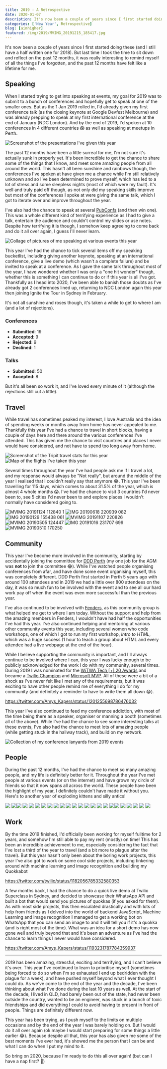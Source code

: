 ```yaml
---
title: 2019 - A Retrospective
date: 2020-01-07
description: It's now been a couple of years since I first started doing these (and I still have a half written one for 2018). But last time I took the time to sit down and reflect on the past 12 months, it was really interesting to remind myself of all the things I've forgotten, and the past 12 months have felt like a lifetime for me.
categories: ['New Year', Retrospective]
blog: [aimhigher]
featured: /img/2019/MVIMG_20191215_185417.jpg
---
```


It's now been a couple of years since I first started doing these (and I still have a half written one for 2018). But last time I took the time to sit down and reflect on the past 12 months, it was really interesting to remind myself of all the things I've forgotten, and the past 12 months have felt like a lifetime for me.

## Speaking

When I started trying to get into speaking at events, my goal for 2019 was to submit to a bunch of conferences and hopefully get to speak at one of the smaller ones. But as the 1 Jan 2019 rolled in, I'd already given my first conference talk (as the closing keynote at Google Devfest Melbourne) and was already prepping to speak at my first international conference at the end of January (NDC London).   And by the end of 2019, I'd spoken at 10 conferences in 4 different countries 😱 as well as speaking at meetups in Perth.

<img src="/img/2019/sfa.png" alt="Screenshot of the presentations I've given this year">

The past 12 months have been a little surreal for me, I'm not sure it's actually sunk in properly yet. It's been incredible to get the chance to share some of the things that I know, and meet some amazing people from all around the world. This hasn't all been sunshine and rainbows though, the conferences I've spoken at have given me a chance while I'm still relatively unknown and so I've been determined to prove myself, which has led to a lot of stress and some sleepless nights (most of which were my fault). It's well and truly paid off though, as not only did my speaking skills improve but most of the conferences I spoke at were giving the same talk, which I got to iterate over and improve throughout the year.

I've also had the chance to speak at several [PubConfs](https://pubconf.io/speakers/amy_kapernick/) (and then win one). This was a whole different kind of terrifying experience as I had to give a talk, entertain the audience and couldn't control my slides or use notes. Despite how terrifying it is though, I somehow keep agreeing to come back and do it all over again, I guess I'll never learn.

<img src="/img/2019/Speaking_Pictures.jpg" alt="Collage of pictures of me speaking at various events this year">

This year I've had the chance to tick several items off my speaking bucketlist, including giving another keynote, speaking at an international conference, give a live demo (which wasn't a complete failure) and be invited to speak at a conference. As I gave the same talk throughout most of the year, I have wondered whether I was only a "one hit wonder" though, whether this is something I can continue to do or if this year is all I've got. Thankfully as I head into 2020, I've been able to banish those doubts as I've already got 2 conferences lined up, returning to NDC London again this year then joining Ignite the Tour in Sydney in February.

It's not all sunshine and roses though, it's taken a while to get to where I am (and a lot of rejections).

### Conferences
- __Submitted__: 19
- __Accepted__: 9
- __Rejected__: 9
- __Declined__: 1

### Talks
- __Submitted__: 50
- __Accepted__: 8

But it's all been so work it, and I've loved every minute of it (although the rejections still cut a little).


## Travel

While travel has sometimes peaked my interest, I love Australia and the idea of spending weeks or months away from home has never appealed to me. Thankfully this year I've had a chance to travel in short blocks, having a couple of days here and there around the various conferences I've attended. This has given me the chance to visit countries and places I never would have considered, and not have to spend too long away from home.

<div class="gallery"><img src="/img/2019/nse-4350571241641513084-tripit_stats.png.png" alt="Screenshot of the Tripit travel stats for this year">
<img src="/img/2019/Untitled.png" alt="Map of the flights I've taken this year"></div>

Several times throughout the year I've had people ask me if I travel a lot, and my response would always be "Not really", but around the middle of the year I realised that I couldn't really say that anymore 😂. This year I've been travelling for 115 days, which comes to about 31.5% of the year, which is almost 4 whole months 😱. I've had the chance to visit 3 countries I'd never been to, see 5 cities I'd never been to and explore places I wouldn't normally have considered going to.
  
<div class="gallery"><img src="/img/2019/MVIMG_20191124_112840_1.jpg" alt="MVIMG 20191124 112840 1"> <img src="/img/2019/IMG_20190618_220939_082.jpg" alt="IMG 20190618 220939 082"> <img src="/img/2019/IMG_20190129_155438_061.jpg" alt="IMG 20190129 155438 061"> <img src="/img/2019/MVIMG_20191107_220826.jpg" alt="MVIMG 20191107 220826"> <img src="/img/2019/MVIMG_20190505_124447.jpg" alt="MVIMG 20190505 124447"> <img src="/img/2019/IMG_20191016_231707_699.jpg" alt="IMG 20191016 231707 699"> <img src="/img/2019/MVIMG_20190510_170250.jpg" alt="MVIMG 20190510 170250"></div>


  
## Community

This year I've become more involved in the community, starting by accidentally joining the committee for [DDD Perth](https://dddperth.com/) (my one job for the AGM was **not** to join the committee 😂). While I've watched people organising conferences from afar, and have done some event organising myself, this was completely different. DDD Perth first started in Perth 5 years ago with around 100 attendees and in 2019 we had a little over 800 attendees on the day, it was so much fun to be involved with the event and to see all our hard work pay off when the event was even more successful than the previous year.

I've also continued to be involved with [Fenders](https://www.fenders.co/), as this community group is what helped me get to where I am today. Without the support and help from the amazing members in Fenders, I wouldn't have had half the opportunities I've had this year. I've also continued helping and mentoring at various other community events this year, including several women who code workshops, one of which I got to run my first workshop, *Intro to HTML*, which was a huge success (1 hour to teach a group about HTML and every attendee had a live webpage at the end of the hour).

While I believe supporting the community is important, and I'll always continue to be involved where I can, this year I was lucky enough to be publicly acknowledged for the work I do with my community, several times. During 2019 I was nominated for the [WiTWA Tech [+] 20 Awards](https://www.witwa.org.au/nominees) and became a [Twilio Champion](https://www.twilio.com/champions) and [Microsoft MVP](https://mvp.microsoft.com/en-us/PublicProfile/5003595?fullName=Amy%20Kapernick). All of these were a bit of a shock as I've never felt like I met any of the requirements, but it was exciting to have other people remind me of everything I do for my community (and definitely a reminder to have to write them all down 😂).

https://twitter.com/Amys_Kapers/status/1201255698786476032

This year I've also continued to feed my conference addiction, with most of the time being there as a speaker, organiser or manning a booth (sometimes all of the above). While I've had the chance to see some interesting talks at these events, I've also had the chance to meet lots of amazing people (while getting stuck in the hallway track), and build on my network.

<img src="/img/2019/MVIMG_20200107_095616.jpg" alt="Collection of my conference lanyards from 2019 events">

## People

During the past 12 months, I've had the chance to meet so many amazing people, and my life is definitely better for it. Throughout the year I've met people at various events (or on the internet) and have grown my circle of friends so that it now spans all across the world. These people have been the highlight of my year, I definitely couldn't have made it without you. Here's to another year of exploding kittens and silly antics!

<div class="gallery">
<img src="/img/2019/MVIMG_20191209_202352.jpg" /> <img src="/img/2019/MVIMG_20191024_171521.jpg" /><img src="/img/2019/IMG_20190921_091543_1.jpg" /> <img src="/img/2019/IMG_20191003_181036.jpg" /> <img src="/img/2019/IMG_20191011_172204.jpg" /> <img src="/img/2019/IMG_20191016_084335.jpg" /> <img src="/img/2019/MVIMG_20191031_140319.jpg" /> <img src="/img/2019/MVIMG_20191122_230757.jpg" /> <img src="/img/2019/MVIMG_20191130_190219.jpg" /> <img src="/img/2019/MVIMG_20191115_105654.jpg" /> <img src="/img/2019/MVIMG_20190403_180230.jpg" /> <img src="/img/2019/MVIMG_20190131_130914.jpg" /> <img src="/img/2019/MVIMG_20190522_195039.jpg" /> <img src="/img/2019/IMG_20190628_125548.jpg" /> <img src="/img/2019/MVIMG_20190830_150824_1.jpg" /> <img src="/img/2019/MVIMG_20190621_000215.jpg" /> <img src="/img/2019/MVIMG_20190619_161820.jpg" /> <img src="/img/2019/MVIMG_20190621_101546_1.jpg" /><img src="/img/2019/MVIMG_20190507_191335.jpg" /> <img src="/img/2019/IMG_20190808_185902_230.jpg" /> <img src="/img/2019/IMG_20190924_111452_628.jpg" /> <img src="/img/2019/MVIMG_20191209_095959.jpg" /> <img src="/img/2019/IMG_20190805_165610_391.jpg" /> <img src="/img/2019/74153851_10157597523393468_9054970097210228736_n.jpg" />
</div>

  
## Work

By the time 2019 finished, I'd officially been working for myself fulltime for 2 years, and somehow I'm still able to pay my rent (mostly) on time! This has been an incredible achievement to me, especially considering the fact that I've lost a third of the year to travel (and a bit more to plague after the travel). But this year hasn't only been about the boring work projects, this year I've also got to work on some cool side projects, including tinkering around with machine learning and image recognition and building my Quokkabot

https://twitter.com/twilio/status/1182056785332580353

A few months back, I had the chance to do a quick live demo at Twilio Superclass in Sydney, and decided to showcase their WhatsApp API and built a bot that would send you pictures of quokkas (if you asked for them). As with most side projects, this then escalated drastically and with lots of help from friends as I delved into the world of backend JavaScript, Machine Learning and image recognition I managed to get a working bot on WhatsApp that you can send an image to and it will tell you if it's a quokka (and is right most of the time). What was an idea for a short demo has now gone well and truly beyond that and it's been an adventure as I've had the chance to learn things I never would have considered.

https://twitter.com/Amys_Kapers/status/1193231787784359937

---

2019 has been amazing, stressful, exciting and terrifying, and I can't believe it's over. This year I've continued to learn to prioritise myself (sometimes being forced to do so when I'm so exhausted I end up bedridden with the plague for a week), and have pushed myself beyond what I ever thought I could do. As we've come to the end of the year and the decade, I've been thinking about what I've done during the last 10 years as well. At the start of the decade, I lived in QLD, had barely been out of the state, had never been outside the country, wanted to be an engineer, was stuck in a bunch of toxic friendships and did everything I could to avoid having to present in front of people. Things are definitely different now.

This year has been trying, as I push myself to the limits on multiple occasions and by the end of the year I was barely holding on. But I would do it all over again (ok maybe I would start preparing for some things a little earlier 😂). Because despite all that, this year has also given me some of the best moments I've ever had, it's showed me the person that I can be and what I can do when I put my mind to it. 

So bring on 2020, because I'm ready to do this all over again! (but can I have a nap first? 🥱)
